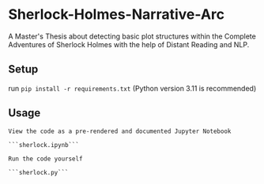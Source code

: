 # Sherlock-Holmes-Narrative-Arc

A Master's Thesis about detecting basic plot structures within the Complete Adventures of Sherlock Holmes with the help of Distant Reading and NLP.

## Setup
run 
```pip install -r requirements.txt``` (Python version 3.11 is recommended)

## Usage
    View the code as a pre-rendered and documented Jupyter Notebook 
    
    ```sherlock.ipynb```
    
    Run the code yourself 
    
    ```sherlock.py```
